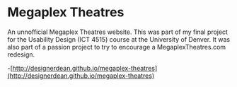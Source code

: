 Megaplex Theatres
=================

An unnofficial Megaplex Theatres website. This was part of my final project for the Usability Design (ICT 4515) course at the University of Denver. It was also part of a passion project to try to encourage a MegaplexTheatres.com redesign.

-[http://designerdean.github.io/megaplex-theatres](http://designerdean.github.io/megaplex-theatres)
